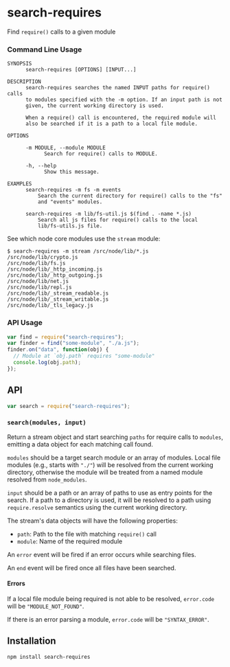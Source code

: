 # search-requires

Find `require()` calls to a given module

### Command Line Usage

```
SYNOPSIS
      search-requires [OPTIONS] [INPUT...]

DESCRIPTION
      search-requires searches the named INPUT paths for require() calls
      to modules specified with the -m option. If an input path is not
      given, the current working directory is used.

      When a require() call is encountered, the required module will
      also be searched if it is a path to a local file module.

OPTIONS

      -m MODULE, --module MODULE
            Search for require() calls to MODULE.

      -h, --help
            Show this message.

EXAMPLES
      search-requires -m fs -m events
          Search the current directory for require() calls to the "fs"
          and "events" modules.

      search-requires -m lib/fs-util.js $(find . -name *.js)
          Search all js files for require() calls to the local
          lib/fs-utils.js file.
```

See which node core modules use the `stream` module:

```
$ search-requires -m stream /src/node/lib/*.js
/src/node/lib/crypto.js
/src/node/lib/fs.js
/src/node/lib/_http_incoming.js
/src/node/lib/_http_outgoing.js
/src/node/lib/net.js
/src/node/lib/repl.js
/src/node/lib/_stream_readable.js
/src/node/lib/_stream_writable.js
/src/node/lib/_tls_legacy.js
```

### API Usage

```js
var find = require("search-requires");
var finder = find("some-module", "./a.js");
finder.on("data", function(obj) {
  // Module at `obj.path` requires "some-module"
  console.log(obj.path);
});
```

## API

```js
var search = require("search-requires");
```

### `search(modules, input)`

Return a stream object and start searching `paths` for require calls
to `modules`, emitting a data object for each matching call found.

`modules` should be a target search module or an array of modules.
Local file modules (e.g., starts with `"./"`) will be resolved from the
current working directory, otherwise the module will be treated from a
named module resolved from `node_modules`.

`input` should be a path or an array of paths to use as entry points for
the search. If a path to a directory is used, it will be resolved to a
path using `require.resolve` semantics using the current working
directory.

The stream's data objects will have the following properties:

 * `path`: Path to the file with matching `require()` call
 * `module`: Name of the required module

An `error` event will be fired if an error occurs while searching files.

An `end` event will be fired once all files have been searched.

#### Errors

If a local file module being required is not able to be resolved,
`error.code` will be `"MODULE_NOT_FOUND"`.

If there is an error parsing a module, `error.code` will be
`"SYNTAX_ERROR"`.

## Installation

```
npm install search-requires
```
